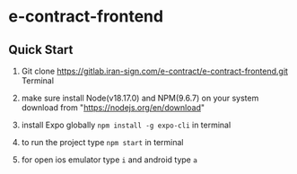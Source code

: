 # e-contract-frontend

## Quick Start

1. Git clone https://gitlab.iran-sign.com/e-contract/e-contract-frontend.git Terminal

2. make sure install Node(v18.17.0) and NPM(9.6.7) on your system download from "https://nodejs.org/en/download"

3. install Expo globally `npm install -g expo-cli` in terminal

4. to run the project type `npm start` in terminal

5. for open ios emulator type `i` and android type `a`
